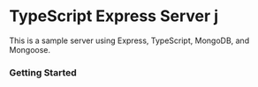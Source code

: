 # TypeScript Express Server j            
This is a sample server using Express, TypeScript, MongoDB, and Mongoose.

### Getting Started


